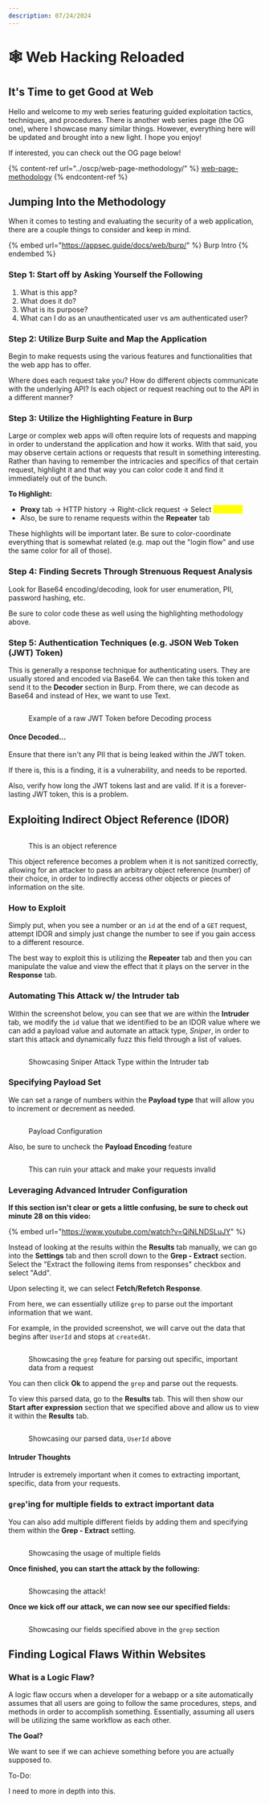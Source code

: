 ```yaml
---
description: 07/24/2024
---
```


# 🕸️ Web Hacking Reloaded

## It's Time to get Good at Web

Hello and welcome to my web series featuring guided exploitation tactics, techniques, and procedures. There is another web series page (the OG one), where I showcase many similar things. However, everything here will be updated and brought into a new light. I hope you enjoy!

If interested, you can check out the OG page below!

{% content-ref url="../oscp/web-page-methodology/" %}
[web-page-methodology](../oscp/web-page-methodology/)
{% endcontent-ref %}

## Jumping Into the Methodology

When it comes to testing and evaluating the security of a web application, there are a couple things to consider and keep in mind.&#x20;

{% embed url="https://appsec.guide/docs/web/burp/" %}
Burp Intro
{% endembed %}

### Step 1: Start off by Asking Yourself the Following

1. What is this app?
2. What does it do?
3. What is its purpose?
4. What can I do as an unauthenticated user vs am authenticated user?

### Step 2: Utilize Burp Suite and Map the Application

Begin to make requests using the various features and functionalities that the web app has to offer.&#x20;

Where does each request take you? How do different objects communicate with the underlying API? Is each object or request reaching out to the API in a different manner?

### Step 3: Utilize the Highlighting Feature in Burp

Large or complex web apps will often require lots of requests and mapping in order to understand the application and how it works. With that said, you may observe certain actions or requests that result in something interesting. Rather than having to remember the intricacies and specifics of that certain request, highlight it and that way you can color code it and find it immediately out of the bunch.

**To Highlight:**

* **Proxy** tab -> HTTP history -> Right-click request -> Select <mark style="color:yellow;">Highlight</mark>
* Also, be sure to rename requests within the **Repeater** tab

These highlights will be important later. Be sure to color-coordinate everything that is somewhat related (e.g. map out the "login flow" and use the same color for all of those).

### Step 4: Finding Secrets Through Strenuous Request Analysis

Look for Base64 encoding/decoding, look for user enumeration, PII, password hashing, etc.

Be sure to color code these as well using the highlighting methodology above.&#x20;

### Step 5: Authentication Techniques (e.g. JSON Web Token (JWT) Token)

This is generally a response technique for authenticating users. They are usually stored and encoded via Base64. We can then take this token and send it to the **Decoder** section in Burp. From there, we can decode as Base64 and instead of Hex, we want to use Text.

<figure><img src="../.gitbook/assets/image (223).png" alt=""><figcaption><p>Example of a raw JWT Token before Decoding process</p></figcaption></figure>

#### Once Decoded...

Ensure that there isn't any PII that is being leaked within the JWT token.&#x20;

If there is, this is a finding, it is a vulnerability, and needs to be reported.

Also, verify how long the JWT tokens last and are valid. If it is a forever-lasting JWT token, this is a problem.&#x20;

## Exploiting Indirect Object Reference (IDOR)

<figure><img src="../.gitbook/assets/image (224).png" alt=""><figcaption><p>This is an object reference</p></figcaption></figure>

This object reference becomes a problem when it is not sanitized correctly, allowing for an attacker to pass an arbitrary object reference (number) of their choice, in order to indirectly access other objects or pieces of information on the site.&#x20;

### How to Exploit

Simply put, when you see a number or an `id` at the end of a `GET` request, attempt IDOR and simply just change the number to see if you gain access to a different resource.&#x20;

The best way to exploit this is utilizing the **Repeater** tab and then you can manipulate the value and view the effect that it plays on the server in the **Response** tab.

### Automating This Attack w/ the Intruder tab

Within the screenshot below, you can see that we are within the **Intruder** tab, we modify the `id` value that we identified to be an IDOR value where we can add a payload value and automate an attack type, _Sniper_, in order to start this attack and dynamically fuzz this field through a list of values.&#x20;

<figure><img src="../.gitbook/assets/image (225).png" alt=""><figcaption><p>Showcasing Sniper Attack Type within the Intruder tab</p></figcaption></figure>

### Specifying Payload Set

We can set a range of numbers within the **Payload type** that will allow you to increment or decrement as needed.

<figure><img src="../.gitbook/assets/image (226).png" alt=""><figcaption><p>Payload Configuration</p></figcaption></figure>

Also, be sure to uncheck the **Payload Encoding** feature

<figure><img src="../.gitbook/assets/image (227).png" alt=""><figcaption><p>This can ruin your attack and make your requests invalid</p></figcaption></figure>

### Leveraging Advanced Intruder Configuration

**If this section isn't clear or gets a little confusing, be sure to check out minute 28 on this video:**

{% embed url="https://www.youtube.com/watch?v=QiNLNDSLuJY" %}

Instead of looking at the results within the **Results** tab manually, we can go into the **Settings** tab and then scroll down to the **Grep - Extract** section. Select the "Extract the following items from responses" checkbox and select "Add".

Upon selecting it, we can select **Fetch/Refetch Response**.&#x20;

From here, we can essentially utilize `grep` to parse out the important information that we want.

For example, in the provided screenshot, we will carve out the data that begins after `UserId` and stops at `createdAt`.&#x20;

<figure><img src="../.gitbook/assets/image (1).png" alt=""><figcaption><p>Showcasing the <code>grep</code> feature for parsing out specific, important data from a request</p></figcaption></figure>

You can then click **Ok** to append the `grep` and parse out the requests.

To view this parsed data, go to the **Results** tab. This will then show our **Start after expression** section that we specified above and allow us to view it within the **Results** tab.

<figure><img src="../.gitbook/assets/image (1) (1).png" alt=""><figcaption><p>Showcasing our parsed data, <code>UserId</code> above</p></figcaption></figure>

#### Intruder Thoughts

Intruder is extremely important when it comes to extracting important, specific, data from your requests.

### `grep`'ing for multiple fields to extract important data

You can also add multiple different fields by adding them and specifying them within the **Grep - Extract** setting.

<figure><img src="../.gitbook/assets/image (2).png" alt=""><figcaption><p>Showcasing the usage of multiple fields</p></figcaption></figure>

**Once finished, you can start the attack by the following:**

<figure><img src="../.gitbook/assets/image (3).png" alt=""><figcaption><p>Showcasing the attack!</p></figcaption></figure>

**Once we kick off our attack, we can now see our specified fields:**

<figure><img src="../.gitbook/assets/image (4).png" alt=""><figcaption><p>Showcasing our fields specified above in the <code>grep</code> section</p></figcaption></figure>

## Finding Logical Flaws Within Websites

### What is a Logic Flaw?

A logic flaw occurs when a developer for a webapp or a site automatically assumes that all users are going to follow the same procedures, steps, and methods in order to accomplish something. Essentially, assuming all users will be utilizing the same workflow as each other.&#x20;

**The Goal?**

We want to see if we can achieve something before you are actually supposed to.

To-Do:

I need to more in depth into this.
